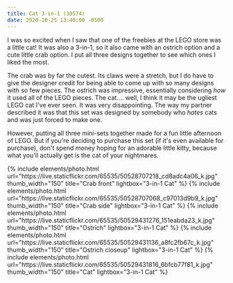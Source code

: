 ```yaml
---
title: Cat 3-in-1 (30574)
date: 2020-10-25 13:40:00 -0500
---
```


I was so excited when I saw that one of the freebies at the LEGO store was a little cat! It was also a 3-in-1, so it also came with an ostrich option and a cute little crab option. I put all three designs together to see which ones I liked the most.

The crab was by far the cutest. Its claws were a stretch, but I do have to give the designer credit for being able to come up with so many designs with so few pieces. The ostrich was impressive, essentially considering _how_ it used all of the LEGO pieces. The cat.... well, I think it may be the ugliest LEGO cat I've ever seen. It was very disappointing. The way my partner described it was that this set was designed by somebody who _hates_ cats and was just forced to make one.

However, putting all three mini-sets together made for a fun little afternoon of LEGO. But if you're deciding to purchase this set (if it's even available for purchase), don't spend money hoping for an adorable little kitty, because what you'll actually get is the cat of your nightmares.

<div class="text-center">
  {% include elements/photo.html
      url="https://live.staticflickr.com/65535/50528707218_cd8adc4a06_k.jpg"
      thumb_width="150" title="Crab front" lightbox="3-in-1 Cat"
  %}
  {% include elements/photo.html
      url="https://live.staticflickr.com/65535/50528707068_c97013d9b9_k.jpg"
      thumb_width="150" title="Crab side" lightbox="3-in-1 Cat"
  %}
  {% include elements/photo.html
      url="https://live.staticflickr.com/65535/50529431276_151eabda23_k.jpg"
      thumb_width="150" title="Ostrich" lightbox="3-in-1 Cat"
  %}
  {% include elements/photo.html
      url="https://live.staticflickr.com/65535/50529431136_a8fc2fb67c_k.jpg"
      thumb_width="150" title="Ostrich closeup" lightbox="3-in-1 Cat"
  %}
  {% include elements/photo.html
      url="https://live.staticflickr.com/65535/50529431816_6bfcb77f81_k.jpg"
      thumb_width="150" title="Cat" lightbox="3-in-1 Cat"
  %}
</div>
